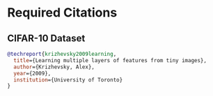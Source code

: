 # Required Citations

## CIFAR-10 Dataset
```bibtex
@techreport{krizhevsky2009learning,
  title={Learning multiple layers of features from tiny images},
  author={Krizhevsky, Alex},
  year={2009},
  institution={University of Toronto}
}